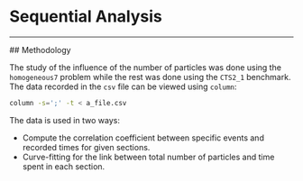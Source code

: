# Sequential Analysis

---

## Methodology

The study of the influence of the number of particles was done using the `homogeneous7`
problem while the rest was done using the `CTS2_1` benchmark. The data recorded in the 
`csv` file can be viewed using `column`: 

```bash
column -s=';' -t < a_file.csv
```

The data is used in two ways: 

- Compute the correlation coefficient between specific events and recorded times for 
given sections.
- Curve-fitting for the link between total number of particles and time spent in each 
section.